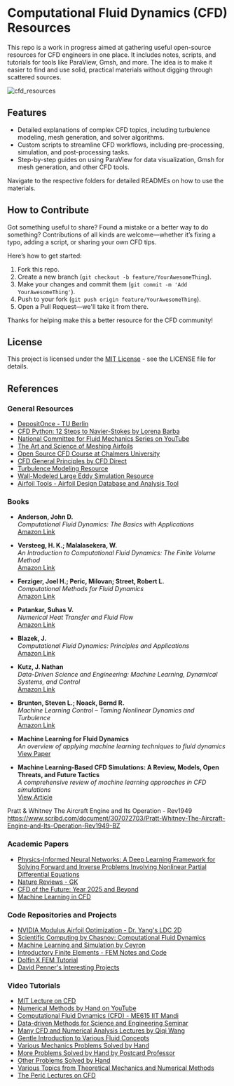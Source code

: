 # Computational Fluid Dynamics (CFD) Resources

This repo is a work in progress aimed at gathering useful open-source resources for CFD engineers in one place. It includes notes, scripts, and tutorials for tools like ParaView, Gmsh, and more. The idea is to make it easier to find and use solid, practical materials without digging through scattered sources.

![cfd_resources](https://github.com/user-attachments/assets/ac0cec05-abb0-4f8e-ae68-3df6bbb53308)

## Features

- Detailed explanations of complex CFD topics, including turbulence modeling, mesh generation, and solver algorithms.
- Custom scripts to streamline CFD workflows, including pre-processing, simulation, and post-processing tasks.
- Step-by-step guides on using ParaView for data visualization, Gmsh for mesh generation, and other CFD tools.

Navigate to the respective folders for detailed READMEs on how to use the materials.

## How to Contribute

Got something useful to share? Found a mistake or a better way to do something? Contributions of all kinds are welcome—whether it’s fixing a typo, adding a script, or sharing your own CFD tips.

Here’s how to get started:

1. Fork this repo.
2. Create a new branch (`git checkout -b feature/YourAwesomeThing`).
3. Make your changes and commit them (`git commit -m 'Add YourAwesomeThing'`).
4. Push to your fork (`git push origin feature/YourAwesomeThing`).
5. Open a Pull Request—we'll take it from there.

Thanks for helping make this a better resource for the CFD community!

## License

This project is licensed under the [MIT License](LICENSE) - see the LICENSE file for details.

## References

### General Resources
- [DepositOnce - TU Berlin](https://depositonce.tu-berlin.de/)
- [CFD Python: 12 Steps to Navier-Stokes by Lorena Barba](https://lorenabarba.com/blog/cfd-python-12-steps-to-navier-stokes/)
- [National Committee for Fluid Mechanics Series on YouTube](https://youtube.com/playlist?list=PL0EC6527BE871ABA3)
- [The Art and Science of Meshing Airfoils](https://blog.gridpro.com/the-art-and-science-of-meshing-airfoils/)
- [Open Source CFD Course at Chalmers University](http://www.tfd.chalmers.se/~hani/kurser/OS_CFD/)
- [CFD General Principles by CFD Direct](https://doc.cfd.direct/notes/cfd-general-principles/)
- [Turbulence Modeling Resource](https://turbmodels.larc.nasa.gov/)  
- [Wall-Modeled Large Eddy Simulation Resource](https://wmles.umd.edu/)  
- [Airfoil Tools - Airfoil Design Database and Analysis Tool](http://www.airfoiltools.com/)  

### Books
- **Anderson, John D.**  
  *Computational Fluid Dynamics: The Basics with Applications*  
  [Amazon Link](https://amzn.to/42iuJNV)

- **Versteeg, H. K.; Malalasekera, W.**  
  *An Introduction to Computational Fluid Dynamics: The Finite Volume Method*  
  [Amazon Link](https://amzn.to/3EbEMfG)

- **Ferziger, Joel H.; Peric, Milovan; Street, Robert L.**  
  *Computational Methods for Fluid Dynamics*  
  [Amazon Link](https://amzn.to/3FSZ9iq)

- **Patankar, Suhas V.**  
  *Numerical Heat Transfer and Fluid Flow*  
  [Amazon Link](https://amzn.to/42qd0o1)

- **Blazek, J.**  
  *Computational Fluid Dynamics: Principles and Applications*  
  [Amazon Link](https://amzn.to/4j7adqY)

- **Kutz, J. Nathan**  
  *Data-Driven Science and Engineering: Machine Learning, Dynamical Systems, and Control*  
  [Amazon Link](https://amzn.to/3RHJncw)

- **Brunton, Steven L.; Noack, Bernd R.**  
  *Machine Learning Control – Taming Nonlinear Dynamics and Turbulence*  
  [Amazon Link](https://amzn.to/4jeggJC)

- **Machine Learning for Fluid Dynamics**  
  *An overview of applying machine learning techniques to fluid dynamics*  
  [View Paper](https://arxiv.org/abs/1905.11075)

- **Machine Learning-Based CFD Simulations: A Review, Models, Open Threats, and Future Tactics**  
  *A comprehensive review of machine learning approaches in CFD simulations*  
  [View Article](https://link.springer.com/article/10.1007/s00521-022-07838-6)

Pratt & Whitney The Aircraft Engine and Its Operation - Rev1949 
https://www.scribd.com/document/307072703/Pratt-Whitney-The-Aircraft-Engine-and-Its-Operation-Rev1949-BZ

### Academic Papers
- [Physics-Informed Neural Networks: A Deep Learning Framework for Solving Forward and Inverse Problems Involving Nonlinear Partial Differential Equations](https://www.brown.edu/research/projects/crunch/sites/brown.edu.research.projects.crunch/files/uploads/Physics-informed%20neural%20networks_A%20deep%20learning%20framwork%20fir%20solving%20forward%20and%20inverse%20probelms%20involving%20nonlinear%20partial%20differential%20equations.pdf)
- [Nature Reviews - GK](https://www.brown.edu/research/projects/crunch/sites/brown.edu.research.projects.crunch/files/uploads/Nature-REviews_GK.pdf)
- [CFD of the Future: Year 2025 and Beyond](https://www.researchgate.net/publication/339808378_CFD_of_the_Future_Year_2025_and_Beyond)  
- [Machine Learning in CFD](https://www.tandfonline.com/doi/full/10.1080/10618562.2023.2175788)  

### Code Repositories and Projects
- [NVIDIA Modulus Airfoil Optimization - Dr. Yang's LDC 2D](https://github.com/neo-fetch/nvidia-modulus-airfoil-optimisation/blob/master/Dr-Yang_ldc_2d.py)
- [Scientific Computing by Chasnov: Computational Fluid Dynamics](https://math.libretexts.org/Bookshelves/Scientific_Computing_Simulations_and_Modeling/Scientific_Computing_(Chasnov)/III%3A_Computational_Fluid_Dynamics/14%3A_The_Governing_Equations)
- [Machine Learning and Simulation by Ceyron](https://github.com/Ceyron/machine-learning-and-simulation)
- [Introductory Finite Elements - FEM Notes and Code](https://github.com/AppliedMechanics-EAFIT/Introductory-Finite-Elements)
- [Dolfin X FEM Tutorial](https://jsdokken.com/dolfinx-tutorial/fem.html)
- [David Penner's Interesting Projects](https://davidpenner74.wixsite.com/davidpenner/projects)

### Video Tutorials
- [MIT Lecture on CFD](https://www.youtube.com/@AeroCFD)
- [Numerical Methods by Hand on YouTube](https://youtube.com/playlist?list=PL5_Bm_WH1i3fAQP6G2_SaazjNIy3m8QbH&si=QrtwsLAQpWKeQKA8)
- [Computational Fluid Dynamics (CFD) - ME615 IIT Mandi](https://youtube.com/playlist?list=PLOUcBDsCNnMweTuft1qq25CQbyyKqZKvI&si=prjJr4J0GVZFWgLa)
- [Data-driven Methods for Science and Engineering Seminar](https://youtube.com/playlist?list=PLWL3MaEZQ5I0x5SoN-whc6wfxvZr4E5v9&si=sj8mXSdq_FynCsUz)
- [Many CFD and Numerical Analysis Lectures by Qiqi Wang](https://www.youtube.com/c/QiqiWangGG)
- [Gentle Introduction to Various Fluid Concepts](https://www.youtube.com/watch?v=zGuVWSKBc4Y&list=PLyYlZ2ZyWpnh6Xy8xsqIFQKPiMzVkUkdG)
- [Various Mechanics Problems Solved by Hand](https://youtube.com/playlist?list=PL7FF084F8C414D602&si=WVUmaxodRYiBP6ue)
- [More Problems Solved by Hand by Postcard Professor](https://www.youtube.com/c/PostcardProfessor/playlists)
- [Other Problems Solved by Hand](https://www.youtube.com/watch?v=PPt_FfoUqBQ&list=PLD45F0FD958B864AD)
- [Various Topics from Theoretical Mechanics and Numerical Methods](https://www.youtube.com/channel/UCcqQi9LT0ETkRoUu8eYaEkg)
- [The Perić Lectures on CFD](https://youtu.be/8a0j2DQiTVQ?si=UX6ThBBVHhmAX6qD)
